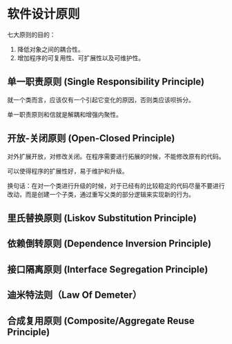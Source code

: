# 软件设计原则
七大原则的目的：
1. 降低对象之间的耦合性。
2. 增加程序的可复用性、可扩展性以及可维护性。

## 单一职责原则 (Single Responsibility Principle)
就一个类而言，应该仅有一个引起它变化的原因，否则类应该呗拆分。



单一职责原则和信就是解耦和增强内聚性。


## 开放-关闭原则 (Open-Closed Principle)
对外扩展开放，对修改关闭。在程序需要进行拓展的时候，不能修改原有的代码。

可以使得程序的扩展性好，易于维护和升级。

换句话：在对一个类进行升级的时候，对于已经有的比较稳定的代码尽量不要进行改动，而是创建一个子类，通过重写父类的部分逻辑来实现新的行为。



## 里氏替换原则 (Liskov Substitution Principle)

## 依赖倒转原则 (Dependence Inversion Principle)
## 接口隔离原则 (Interface Segregation Principle)
## 迪米特法则（Law Of Demeter）
## 合成复用原则 (Composite/Aggregate Reuse Principle)